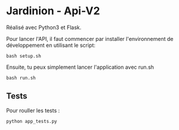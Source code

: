 # Jardinion - Api-V2

Réalisé avec Python3 et Flask.

Pour lancer l'API, il faut commencer par installer l'environnement de développement en utilisant le script:

```
bash setup.sh
```

Ensuite, tu peux simplement lancer l'application avec run.sh

```
bash run.sh
```

## Tests

Pour rouller les tests :

```
python app_tests.py
```
